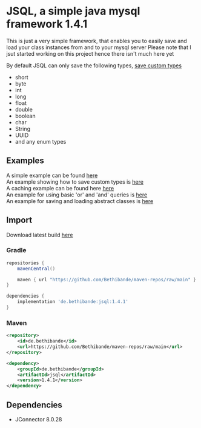 # JSQL, a simple java mysql framework 1.4.1
This is just a very simple framework, that enables you to easily save and load your class instances from and to your mysql server
Please note that I jsut started working on this project hence there isn't much here yet

By default JSQL can only save the following types, [save custom types](https://github.com/Bethibande/JSQL/tree/master/examples/src/com/bethibande/jsql/examples/adapters)
 - short
 - byte
 - int
 - long
 - float
 - double
 - boolean
 - char
 - String
 - UUID
 - and any enum types

## Examples
A simple example can be found [here](https://github.com/Bethibande/JSQL/tree/master/examples/src/com/bethibande/jsql/examples) <br>
An example showing how to save custom types is [here](https://github.com/Bethibande/JSQL/tree/master/examples/src/com/bethibande/jsql/examples/adapters) <br>
A caching example can be found here [here](https://github.com/Bethibande/JSQL/tree/master/examples/src/com/bethibande/jsql/examples/cache) <br>
An example for using basic 'or' and 'and' queries is [here](https://github.com/Bethibande/JSQL/tree/master/examples/src/com/bethibande/jsql/examples/query/Main.java) <br>
An example for saving and loading abstract classes is [here](https://github.com/Bethibande/JSQL/tree/master/examples/src/com/bethibande/jsql/examples/abstractclasses/Main.java)

## Import
Download latest build [here](https://github.com/Bethibande/maven-repos/blob/main/de/bethibande/jsql/1.4.1/jsql-1.4.1.jar)
### Gradle
```gradle
repositories {
    mavenCentral()

    maven { url "https://github.com/Bethibande/maven-repos/raw/main" }
}

dependencies {
    implementation 'de.bethibande:jsql:1.4.1'
}
```
### Maven
```xml
<repository>
    <id>de.bethibande</id>
    <url>https://github.com/Bethibande/maven-repos/raw/main</url>
</repository>

<dependency>
    <groupId>de.bethibande</groupId>
    <artifactId>jsql</artifactId>
    <version>1.4.1</version>
</dependency>
```

## Dependencies
 - JConnector 8.0.28
